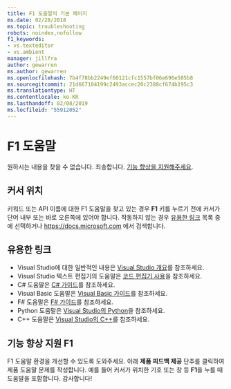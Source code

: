 ```yaml
---
title: F1 도움말의 기본 페이지
ms.date: 02/28/2018
ms.topic: troubleshooting
robots: noindex,nofollow
f1_keywords:
- vs.texteditor
- vs.ambient
manager: jillfra
author: gewarren
ms.author: gewarren
ms.openlocfilehash: 7b4f78bb2249ef60121cfc1557bf06e696e585b8
ms.sourcegitcommit: 21d667104199c2493accec20c2388cf674b195c3
ms.translationtype: HT
ms.contentlocale: ko-KR
ms.lasthandoff: 02/08/2019
ms.locfileid: "55912052"
---
```

# <a name="f1-help"></a>F1 도움말

원하시는 내용을 찾을 수 없습니다. 죄송합니다. [기능 향상을 지원해주세요](#help-us-improve-f1).

## <a name="cursor-position"></a>커서 위치

키워드 또는 API 이름에 대한 F1 도움말을 찾고 있는 경우 **F1** 키를 누르기 전에 커서가 단어 내부 또는 바로 오른쪽에 있어야 합니다. 작동하지 않는 경우 [유용한 링크](#useful-links) 목록 중에 선택하거나 https://docs.microsoft.com 에서 검색합니다.

## <a name="useful-links"></a>유용한 링크

- Visual Studio에 대한 일반적인 내용은 [Visual Studio 개요](../../get-started/visual-studio-ide.md)를 참조하세요.
- Visual Studio 텍스트 편집기의 도움말은 [코드 편집기 사용](../../ide/writing-code-in-the-code-and-text-editor.md)을 참조하세요.
- C# 도움말은 [C# 가이드](/dotnet/csharp/index)를 참조하세요.
- Visual Basic 도움말은 [Visual Basic 가이드](/dotnet/visual-basic/)를 참조하세요.
- F# 도움말은 [F# 가이드](/dotnet/fsharp/)를 참조하세요.
- Python 도움말은 [Visual Studio의 Python](../../python/overview-of-python-tools-for-visual-studio.md)을 참조하세요.
- C++ 도움말은 [Visual Studio의 C++](/cpp/visual-cpp-in-visual-studio)를 참조하세요.

## <a name="help-us-improve-f1"></a>기능 향상 지원 F1

F1 도움말 환경을 개선할 수 있도록 도와주세요. 아래 **제품 피드백 제공** 단추를 클릭하여 제품 도움말 문제를 작성합니다. 예를 들어 커서가 위치한 기호 또는 창 등 **F1**을 누를 때 도움말을 포함합니다. 감사합니다!
